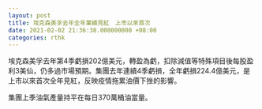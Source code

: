 ```yaml
---
layout: post
title: 埃克森美孚去年全年業績見紅　上市以來首次
date: 2021-02-02 21:36:38.000000000 +08:00
categories: rthk
---
```


埃克森美孚去年第4季虧損202億美元，轉盈為虧，扣除減值等特殊項目後每股盈利3美仙，仍多過市場預期。集團去年連續4季虧損，全年虧損224.4億美元，是上市以來首次全年見紅，反映疫情拖累油價下挫的影響。

集團上季油氣產量持平在每日370萬桶油當量。
